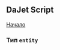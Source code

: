 ## DaJet Script

[Начало](https://github.com/zhichkin/dajet/tree/main/doc/dajet-script/README.md)

### Тип ```entity```

